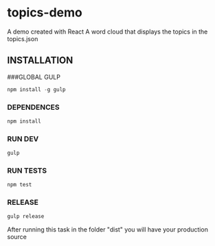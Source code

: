 # topics-demo
A demo created with React
A word cloud that displays the topics in the topics.json
  
## INSTALLATION

###GLOBAL GULP
```javascript
npm install -g gulp
```
### DEPENDENCES
```javascript
npm install
```
### RUN DEV
```javascript
gulp
```
### RUN TESTS
```javascript
npm test
```
### RELEASE
```javascript
gulp release
```
After running this task in the folder "dist" you will have your production source 
